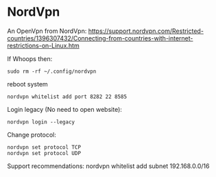 # NordVpn 
An OpenVpn from NordVpn:
https://support.nordvpn.com/Restricted-countries/1396307432/Connecting-from-countries-with-internet-restrictions-on-Linux.htm

If Whoops then:
```
sudo rm -rf ~/.config/nordvpn
```
reboot system
```
nordvpn whitelist add port 8282 22 8585
```
Login legacy (No need to open website):
```
nordvpn login --legacy
```
Change protocol:
```
nordvpn set protocol TCP
nordvpn set protocol UDP
```
Support recommendations:
nordvpn whitelist add subnet 192.168.0.0/16
